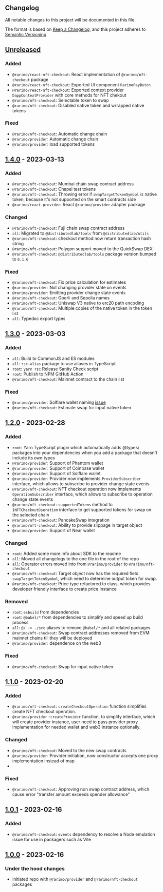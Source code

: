 ## Changelog

All notable changes to this project will be documented in this file.

The format is based on [Keep a Changelog](https://keepachangelog.com/en/1.0.0/),
and this project adheres to [Semantic Versioning](https://semver.org/spec/v2.0.0.html).

## [Unreleased]
### Added
- `@rarimo/react-nft-checkout`: React implementation of `@rarimo/nft-checkout` package
- `@rarimo/react-nft-checkout`: Exported UI component `RarimoPayButon`
- `@rarimo/react-nft-checkout`: Exported context provider `DappContextProvider` with core methods for NFT chekout
- `@rarimo/nft-checkout`: Selectable token to swap
- `@rarimo/nft-checkout`: Disabled native token and wrrapped native tokens

### Fixed
- `@rarimo/nft-checkout`: Automatic change chain
- `@rarimo/provider`: Automatic change chain
- `@rarimo/provider`: load supported tokens


## [1.4.0] - 2023-03-13
### Added
- `@rarimo/nft-checkout`: Mumbai chain swap contract address
- `@rarimo/nft-checkout`: Chapel test tokens
- `@rarimo/nft-checkout`: Throwing error if `swapTargetTokenSymbol` is native token, because it's not supported on the smart contracts side
- `@rarimo/react-provider`: React `@rarimo/provider` adapter package

### Changed
- `@rarimo/nft-checkout`: Fuji chain swap contract address
- `all`: Migrated to `@distributedlab/tools` from `@distributedlab/utils`
- `@rarimo/nft-checkout`: checkout method now return transaction hash string
- `@rarimo/nft-checkout`: Polygon support moved to the QuickSwap DEX
- `@rarimo/nft-checkout`: `@distributedlab/tools` package version bumped to `0.1.6`

### Fixed
- `@rarimo/nft-checkout`: Fix price calculation for estimates
- `@rarimo/provider`: Not changing provider state on events
- `@rarimo/provider`: Emitting provider change state events
- `@rarimo/nft-checkout`: Goerli and Sepolia names
- `@rarimo/nft-checkout`: Uniswap V3 native to erc20 path encoding
- `@rarimo/nft-checkout`: Multiple copies of the native token in the token list
- `all`: Typedoc export types

## [1.3.0] - 2023-03-03
### Added
- `all`: Build to CommonJS and ES modules
- `all`: `tsc-alias` package to use aliases in TypeScript
- `root`: `yarn rsc` Release Sanity Check script
- `root`: Publish to NPM GitHub Action
- `@rarimo/nft-checkout`: Mainnet contract to the chain list

### Fixed
- `@rarimo/provider`: Solflare wallet naming [issue](https://github.com/rarimo/js-sdk/issues/12)
- `@rarimo/nft-checkout`: Estimate swap for input native token

## [1.2.0] - 2023-02-28
### Added
- `root`: Yarn TypeScript plugin which automatically adds @types/ packages into your dependencies when you add a package that doesn't include its own types
- `@rarimo/provider`: Support of Phantom wallet
- `@rarimo/provider`: Support of Coinbase wallet
- `@rarimo/provider`: Support of Solflare wallet
- `@rarimo/provider`: Provider now implements `ProviderSubscriber` interface, which allows to subscribe to provider change state events
- `@rarimo/nft-checkout`: NFT checkout operation now implements `OperationSubscriber` interface, which allows to subscribe to operation change state events
- `@rarimo/nft-checkout`: `supportedTokens` method to `INFTCheckoutOperation` interface to get supported tokens for swap on the selected chain
- `@rarimo/nft-checkout`: PancakeSwap integration
- `@rarimo/nft-checkout`: Ability to provide slippage in target object
- `@rarimo/provider`: Support of Near wallet

### Changed
- `root`: Added some more info about SDK to the readme
- `all`: Moved all changelogs to the one file in the root of the repo
- `all`: Operator errors moved into from `@rarimo/provider` to `@rarimo/nft-checkout`
- `@rarimo/nft-checkout`: Target object now has the required field `swapTargetTokenSymbol`, which need to determine output token for swap.
- `@rarimo/nft-checkout`: Price type refactored to class, which provides developer friendly interface to create price instance

### Removed
- `root`: `esbuild` from dependencies
- `root`: `@babel/*` from dependencies to simplify and speed up build process
- `all`: `@/ -> ./src` aliases to remove `@babel/*` and all related packages
- `@rarimo/nft-checkout`: Swap contract addresses removed from EVM mainnet chains till they will be deployed
- `@rarimo/provider`: dependence on the web3

### Fixed
- `@rarimo/nft-checkout`: Swap for input native token

## [1.1.0] - 2023-02-20
### Added
- `@rarimo/nft-checkout`: `createCheckoutOperation` function simplifies create NFT checkout operation.
- `@rarimo/provider` -`createProvider` function, to simplify interface, which will create provider instance, user need to pass provider proxy implementation for needed wallet and web3 instance optionally.

### Changed
- `@rarimo/nft-checkout`: Moved to the new swap contracts
- `@rarimo/provider`: Provider initiation, now constructor accepts one proxy implementation instead of map
-
### Fixed
- `@rarimo/nft-checkout`: Approving non swap contract address, which cause error "transfer amount exceeds spender allowance"</li>

## [1.0.1] - 2023-02-16
### Added
- `@rarimo/nft-checkout`: `events` dependency to resolve a Node emulation issue for use in packagers such as Vite</li>

## [1.0.0] - 2023-02-16
### Under the hood changes
- Initiated repo with `@rarimo/provider` and `@rarimo/nft-checkout` packages

[Unreleased]: https://github.com/rarimo/js-sdk/compare/1.4.0...HEAD
[1.4.0]: https://github.com/rarimo/js-sdk/compare/1.3.0...1.4.0
[1.3.0]: https://github.com/rarimo/js-sdk/compare/1.2.0...1.3.0
[1.2.0]: https://github.com/rarimo/js-sdk/compare/1.1.0...1.2.0
[1.1.0]: https://github.com/rarimo/js-sdk/compare/1.0.1...1.1.0
[1.0.1]: https://github.com/rarimo/js-sdk/compare/1.0.0...1.0.1
[1.0.0]: https://github.com/rarimo/js-sdk/releases/tag/1.0.0
